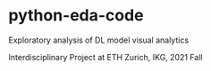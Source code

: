# python-eda-code
 Exploratory analysis of DL model visual analytics

Interdisciplinary Project at ETH Zurich, IKG, 2021 Fall

